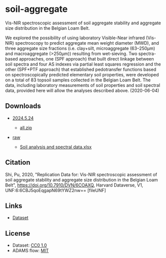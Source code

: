 # soil-aggregate
Vis-NIR spectroscopic assessment of soil aggregate stability and aggregate size distribution in the Belgian Loam Belt.

We explored the possibility of using laboratory Visible-Near infrared (Vis-NIR) spectroscopy to predict aggregate 
mean weight diameter (MWD), and three aggregate size fractions (i.e. clay+silt, microaggregate 
(63–250μm) and macroaggregate (>250μm)) resulting from wet-sieving. Two spectra-based approaches, 
one (SPF approach) that built direct linkage between soil spectra and four AS indexes via partial 
least squares regression and the other (SPF+PTF approach) that established pedotransfer functions 
based on spectroscopically predicted elementary soil properties, were developed on a total of 83 
topsoil samples collected in the Belgian Loam Belt. The data, including laboratory measurements of 
soil properties and soil spectral data, provided here will allow the analyses described above. (2020-06-04)

## Downloads

* [2024.5.24](https://github.com/spectral-datasets/soil-aggregate/releases/tag/v2024.5.24)

  * [all.zip](https://github.com/spectral-datasets/soil-aggregate/releases/download/v2024.5.24/all.zip)
 
* [raw](https://github.com/spectral-datasets/soil-aggregate/releases/tag/raw)

  * [Soil analysis and spectral data.xlsx](https://github.com/spectral-datasets/soil-aggregate/releases/download/raw/Soil.analysis.and.spectral.data.xlsx) 


## Citation


Shi, Pu, 2020, "Replication Data for: Vis-NIR spectroscopic assessment of soil aggregate stability and aggregate size distribution in the Belgian Loam Belt", https://doi.org/10.7910/DVN/6COAXQ, Harvard Dataverse, V1, UNF:6:6CBJ5qoEqgapN69tYWZ2nw== [fileUNF] 


## Links

* [Dataset](https://dataverse.harvard.edu/dataset.xhtml?persistentId=doi:10.7910/DVN/6COAXQ)


## License

* Dataset: [CC0 1.0](https://creativecommons.org/publicdomain/zero/1.0/)
* ADAMS flow: [MIT](https://opensource.org/licenses/MIT)
